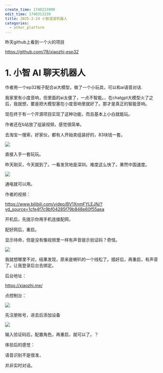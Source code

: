 ```yaml
---
create_time: 1740223990
edit_time: 1740313239
title: 2025-2-24 小智语音机器人
categories:
  - other_platform
---
```



昨天github上看到一个火的项目

https://github.com/78/xiaozhi-esp32

# 1.  **小智 AI 聊天机器人**

作者用一个ep32板子配合ai大模型，做了一个小玩具，可以和ai语音对话.

我家里有小度音响，但里面的ai太傻了，一点不智能。，在chatgpt大模型火了之后，我就想，要是把大模型塞在小度音响里就好了。那才是真正的智能音响。

现在终于有一个开源项目实现了这种功能，而且基本上小白就能玩。

作者还在b站放了组装视频，感觉很简单。

去淘宝一搜索，好家伙，都有人开始卖组装好的，83块钱一套。

<img src="/assets/BMH1bzwgyolKNkxJeMXcZR7snBh.jpeg" src-width="1220" class="markdown-img m-auto" src-height="2712" align="center"/>

直接入手一套玩玩。

昨天刚买，今天就到了。一看发货地是深圳。难度这么快了，果然中国速度。

<img src="/assets/An7zbEC9WoupEEx7EYNct3LknPc.jpeg" src-width="1706" class="markdown-img m-auto" src-height="1279" align="center"/>

通电就可以用。

作者的视频：

https://www.bilibili.com/video/BV1XnmFYLEJN/?vd_source=1cfe4f7c9bf04285f79b848e60f55aea

开机后，先提示你用手机连接配网，

配好网后，重启。

显示待命，但是没有像视频里一样有声音提示验证码？奇怪。

<img src="/assets/S0orb91hKoA4koxTB5mcMDLrnWg.jpeg" src-width="1706" class="markdown-img m-auto" src-height="1279" align="center"/>

我就想哪里不对，结果发现，原来是喇叭的一个线松了。插好后，再重启，有声音了。让我登录后台去绑定。

后台地址：

https://xiaozhi.me/

点控制台：

<img src="/assets/CmefbHqcZo9dJoxNpbdcVEv2nTc.png" src-width="574" class="markdown-img m-auto" src-height="334" align="center"/>

先注册账号，进去后添加设备 

<img src="/assets/Iju8bIDoXoJ7FfxGVI6cqUIbnLe.png" src-width="610" class="markdown-img m-auto" src-height="289" align="center"/>

输入验证码后，配置角色，再重启，就可以了。？ 

体验后的感觉：

语音识别不是很准，

并非实时对话。

